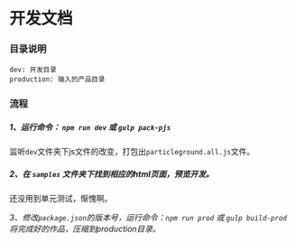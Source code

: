 # 开发文档


### 目录说明

    dev: 开发目录
    production: 输入的产品目录


### 流程

##### 1、运行命令： `npm run dev` 或 `gulp pack-pjs`
监听`dev`文件夹下js文件的改变，打包出`particleground.all.js`文件。

##### 2、在 `samples` 文件夹下找到相应的html页面，预览开发。
还没用到单元测试，惭愧啊。

*3、修改`package.json`的版本号，运行命令：`npm run prod` 或 `gulp build-prod`
将完成好的作品，压缩到production目录。*

